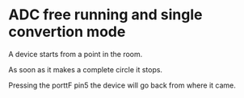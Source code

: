 
# ADC free running and single convertion mode

A device starts from a point in the room.

As soon as it makes a complete circle it stops. 

Pressing the porttF pin5  the device will go back from where it came.
